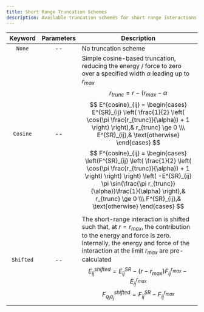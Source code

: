 ```yaml
---
title: Short Range Truncation Schemes
description: Available truncation schemes for short range interactions
---
```


|Keyword|Parameters|Description|
|:---:|:--------:|-----------|
|`None`|--|No truncation scheme|
|`Cosine`|--|Simple cosine-based truncation, reducing the energy / force to zero over a specified width $\alpha$ leading up to $r_{max}$ $$ r_{trunc} =  r - (r_{max} - \alpha $$ $$ E^{cosine}_{ij} = \begin{cases} E^{SR}_{ij} \left( \frac{1}{2} \left( \cos(\pi \frac{r_{trunc}}{\alpha}) + 1 \right) \right),& r_{trunc} \ge 0 \\\ E^{SR}_{ij},& \text{otherwise} \end{cases} $$ $$ F^{cosine}_{ij} = \begin{cases} \left(F^{SR}_{ij} \left( \frac{1}{2} \left( \cos(\pi \frac{r_{trunc}}{\alpha}) + 1 \right) \right) \right) \left( -E^{SR}_{ij} \pi \sin(\frac{\pi r_{trunc}}{\alpha})\frac{1}{\alpha} \right),& r_{trunc} \ge 0 \\\ F^{SR}_{ij},& \text{otherwise} \end{cases} $$ |
|`Shifted`|--|The short-range interaction is shifted such that, at $r = r_{max}$, the contribution to the energy and force is zero. Internally, the energy and force of the interaction at the limit $r_{max}$ are pre-calculated $$ E^{shifted}_{ij} = E^{SR}_{ij} - \left(r - r_{max}\right) F^{r_{max}}_{ij} - E^{r_{max}}_{ij} $$ $$ F^{shifted}_{q_iq_j} = F^{SR}_{ij} - F^{r_{max}}_{ij} $$ |
